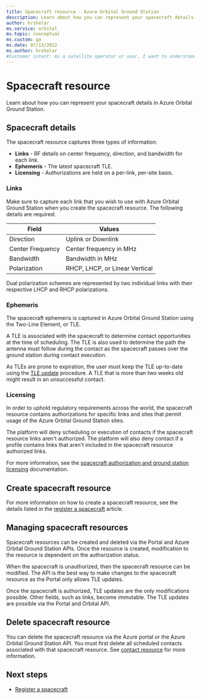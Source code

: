 ```yaml
---
title: Spacecraft resource - Azure Orbital Ground Station
description: Learn about how you can represent your spacecraft details in Azure Orbital Ground Station.
author: hrshelar
ms.service: orbital
ms.topic: conceptual
ms.custom: ga
ms.date: 07/13/2022
ms.author: hrshelar
#Customer intent: As a satellite operator or user, I want to understand what the spacecraft resource does so I can manage my mission.
---
```


# Spacecraft resource

Learn about how you can represent your spacecraft details in Azure Orbital Ground Station.

## Spacecraft details

The spacecraft resource captures three types of information:

- **Links** - RF details on center frequency, direction, and bandwidth for each link.
- **Ephemeris** - The latest spacecraft TLE.
- **Licensing** - Authorizations are held on a per-link, per-site basis.

### Links

Make sure to capture each link that you wish to use with Azure Orbital Ground Station when you create the spacecraft resource. The following details are required:

| **Field**        | **Values**                     |
|------------------|--------------------------------|
| Direction        | Uplink or Downlink             |
| Center Frequency | Center frequency in MHz        |
| Bandwidth        | Bandwidth in MHz               |
| Polarization     | RHCP, LHCP, or Linear Vertical |

Dual polarization schemes are represented by two individual links with their respective LHCP and RHCP polarizations.

### Ephemeris

The spacecraft ephemeris is captured in Azure Orbital Ground Station using the Two-Line Element, or TLE. 

A TLE is associated with the spacecraft to determine contact opportunities at the time of scheduling. The TLE is also used to determine the path the antenna must follow during the contact as the spacecraft passes over the ground station during contact execution.

As TLEs are prone to expiration, the user must keep the TLE up-to-date using the [TLE update](update-tle.md) procedure. A TLE that is more than two weeks old might result in an unsuccessful contact.

### Licensing

In order to uphold regulatory requirements across the world, the spacecraft resource contains authorizations for specific links and sites that permit usage of the Azure Orbital Ground Station sites.

The platform will deny scheduling or execution of contacts if the spacecraft resource links aren't authorized. The platform will also deny contact if a profile contains links that aren't included in the spacecraft resource authorized links.

For more information, see the [spacecraft authorization and ground station licensing](register-spacecraft.md) documentation.

## Create spacecraft resource

For more information on how to create a spacecraft resource, see the details listed in the [register a spacecraft](register-spacecraft.md) article.

## Managing spacecraft resources

Spacecraft resources can be created and deleted via the Portal and Azure Orbital Ground Station APIs. Once the resource is created, modification to the resource is dependent on the authorization status.

When the spacecraft is unauthorized, then the spacecraft resource can be modified. The API is the best way to make changes to the spacecraft resource as the Portal only allows TLE updates.

Once the spacecraft is authorized, TLE updates are the only modifications possible. Other fields, such as links, become immutable. The TLE updates are possible via the Portal and Orbital API.

## Delete spacecraft resource

You can delete the spacecraft resource via the Azure portal or the Azure Orbital Ground Station API. You must first delete all scheduled contacts associated with that spacecraft resource. See [contact resource](concepts-contact.md) for more information.

## Next steps

- [Register a spacecraft](register-spacecraft.md)
